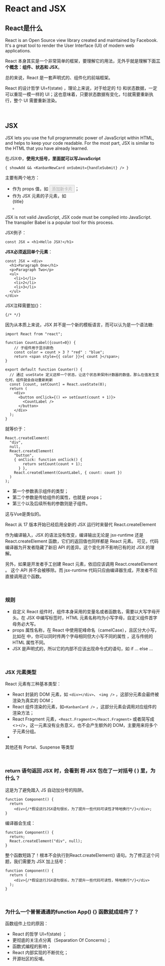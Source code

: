 # React and JSX

## React是什么
React is an Open Source view library created and maintained by Facebook. It's a great tool to render the User Interface (UI) of modern web applications.

React 本身其实是一个非常简单的框架，要理解它的用法，无外乎就是理解下面<strong>三个概念：组件、状态和 JSX</strong>。

总的来说，React 是一套声明式的、组件化的前端框架。

React 的设计哲学 UI=f(state) ，理论上来说，对于给定的 f() 和状态数据，一定可以重现一模一样的 UI；这也意味着，只要状态数据有变化，f()就需要重新执行，整个 UI 需要重新渲染。

<br>

## JSX
JSX lets you use the full programmatic power of JavaScript within HTML, and helps to keep your code readable. For the most part, JSX is similar to the HTML that you have already learned.

在JSX中，<strong>使用大括号，里面就可以写JavaScript</strong>
```
{ showAdd && <KanbanNewCard onSubmit={handleSubmit} /> }
```
主要有两个地方：
- 作为 props 值，如 <button disabled={showAdd}>添加新卡片</button>；
- 作为 JSX 元素的子元素，如 <div className="card-title">{title}</div>。

JSX is not valid JavaScript, JSX code must be compiled into JavaScript. The transpiler Babel is a popular tool for this process.

JSX例子：
```
const JSX = <h1>Hello JSX!</h1>
```

<strong>JSX必须返回单个元素</strong>：
```
const JSX = <div>
  <h1>Paragraph One</h1>
  <p>Paragraph Two</p>
  <ul>
    <li>1</li>
    <li>2</li>
    <li>3</li>
  </ul>
</div>
```

JSX注释需要加{}：
```
{/* */} 
```

因为从本质上来说，JSX 并不是一个新的模板语言，而可以认为是一个语法糖:
```
import React from "react";

function CountLabel({count=0}) {  
    // 子组件用于显示颜色  
    const color = count > 3 ? "red" : "blue";  
    return <span style={{ color }}>{ count }</span>;
}

export default function Counter() {
  // 通过 useState 定义这样一个状态，让这个状态来保持计数器的数值，那么在值发生变化时，组件就会自动重新刷新
  const [count, setCount] = React.useState(0);
  return (
    <div>
      <button onClick={() => setCount(count + 1)}>
        <CountLabel />
      </button>
    </div>
  );
}
```
就等价于：
```
React.createElement(
  "div",
  null,
  React.createElement(
    "button",
    { onClick: function onClick() {
        return setCount(count + 1);
      } },
    React.createElement(CountLabel, { count: count })
  )
);
```
- 第一个参数表示组件的类型；
- 第二个参数是传给组件的属性，也就是 props；
- 第三个以及后续所有的参数则是子组件。
  
这与Vue是类似的。

React 从 17 版本开始已经启用全新的 JSX 运行时来替代 React.createElement

作为编译输入，JSX 的语法没有改变，编译输出无论是 jsx-runtime 还是 React.createElement 函数，它们的返回值也同样都是 React 元素。
可见，代码编译器为开发者隐藏了新旧 API 的差异。这个变化并不影响已有的对 JSX 的理解。

另外，如果是开发者手工创建 React 元素，依旧应该调用 React.createElement 。
这个 API 并不会被移除。而 jsx-runtime 代码只应由编译器生成，开发者不应直接调用这个函数。

<br>

### 规则
- 自定义 React 组件时，组件本身采用的变量名或者函数名，需要以大写字母开头。在 JSX 中编写标签时，HTML 元素名称均为小写字母，自定义组件首字母务必大写。
- props 属性名称，在 React 中使用驼峰命名（camelCase），且区分大小写，比如在 <FileCard filename="文件名" fileName="另一个文件名" /> 中，你可以同时传两个字母相同但大小写不同的属性 ，这与传统的 HTML 属性不同。
- JSX 是声明式的，所以它的内部不应该出现命令式的语句，如 if ... else ...
  
<br>

### JSX 元素类型
React 元素有三种基本类型：
- React 封装的 DOM 元素，如 `<div></div>`、 `<img />` ，这部分元素会最终被渲染为真实的 DOM；
- React 组件渲染的元素，如`<KanbanCard />` ，这部分元素会调用对应组件的渲染方法；
- React Fragment 元素，`<React.Fragment></React.Fragment>` 或者简写成 <></>，这一元素没有业务意义，也不会产生额外的 DOM，主要用来将多个子元素分组。
- 
其他还有 Portal、Suspense 等类型

<br>

### return 语句返回 JSX 时，会看到 将 JSX 包在了一对括号 ( ) 里，为什么？
这是为了避免踏入 JS 自动加分号的陷阱。
```
function Component() {
  return 
    <div>{/*假设这行JSX语句很长，为了提升一些代码可读性才特地换行*/}</div>;
}
```
编译器会生成：
```
function Component() {
  return;
  React.createElement("div", null);
}
```
整个函数短路了！根本不会执行到React.createElement() 语句。为了修正这个问题，我们需要为 JSX 加上括号：
```
function Component() {
  return (
    <div>{/*假设这行JSX语句很长，为了提升一些代码可读性，特地换行*/}</div>
  );
}
```

<br>

### 为什么一个普普通通的function App() {} 函数就成组件了？
函数组件上位的原因：
- React 的哲学 UI=f(state) ；
- 更彻底的关注点分离（Separation Of Concerns）；
- 函数式编程的影响；
- React 内部实现的不断优化；
- 开源社区的反哺。